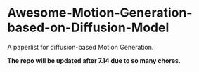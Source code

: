# Awesome-Motion-Generation-based-on-Diffusion-Model
A paperlist for diffusion-based Motion Generation.

**The repo will be updated after 7.14 due to so many chores.**

